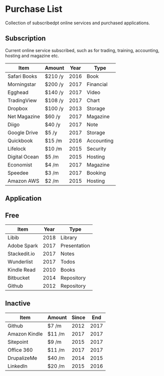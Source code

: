 # Purchase List
Collection of subscribedpt online services and purchased applications. 

## Subscription
Current online service subscribed, such as for trading, training, accounting,  hosting and magazine etc.

| Item          | Amount   | Year | Type       |
| ------------- | -------- | ---- | ---------- |
| Safari Books  | $210  /y | 2016 | Book       |
| Morningstar   | $200  /y | 2017 | Financial  |
| Egghead       | $140  /y | 2017 | Video      |
| TradingView   | $108  /y | 2017 | Chart      |
| Dropbox       | $100  /y | 2013 | Storage    |
| Net Magazine  | $60   /y | 2017 | Magazine   |
| Diigo         | $40   /y | 2017 | Note       |
| Google Drive  | $5    /y | 2017 | Storage    |
| Quickbook     | $15   /m | 2016 | Accounting |
| Lifelock      | $10   /m | 2015 | Security   |
| Digital Ocean | $5    /m | 2015 | Hosting    |
| Economist     | $4    /m | 2017 | Magazine   |
| Speedee       | $3    /m | 2017 | Booking    |
| Amazon AWS    | $2    /m | 2015 | Hosting    |


## Application

## Free

| Item         | Year | Type         |
| ------------ | ---- | ------------ |
| Libib        | 2018 | Library      |
| Adobe Spark  | 2017 | Presentation |
| Stackedit.io | 2017 | Notes        |
| Wunderlist   | 2017 | Todos        |
| Kindle Read  | 2010 | Books        |
| Bitbucket    | 2014 | Repository   |
| Github       | 2012 | Repository   |

## Inactive

| Item          | Amount   | Since | End  |
| ------------- | -------- | ----- | ---- |
| Github        | $7    /m | 2012  | 2017 |
| Amazon Kindle | $11   /m | 2017  | 2017 |
| Sitepoint     | $9    /m | 2015  | 2017 |
| Office 360    | $11   /m | 2017  | 2017 |
| DrupalizeMe   | $40   /m | 2014  | 2015 |
| LinkedIn      | $20   /m | 2015  | 2016 |



